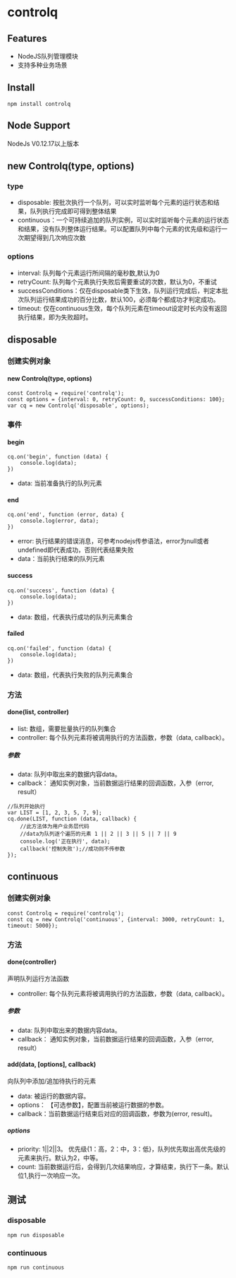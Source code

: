 # controlq

## Features

- NodeJS队列管理模块
- 支持多种业务场景



## Install

```
npm install controlq
```



## Node Support

NodeJs V0.12.17以上版本



## new Controlq(type, options)

### type

- disposable: 按批次执行一个队列，可以实时监听每个元素的运行状态和结果，队列执行完成即可得到整体结果
- continuous：一个可持续追加的队列实例，可以实时监听每个元素的运行状态和结果，没有队列整体运行结果。可以配置队列中每个元素的优先级和运行一次期望得到几次响应次数

### options

- interval: 队列每个元素运行所间隔的毫秒数,默认为0
- retryCount: 队列每个元素执行失败后需要重试的次数，默认为0，不重试
- successConditions：仅在disposable类下生效，队列运行完成后，判定本批次队列运行结果成功的百分比数，默认100，必须每个都成功才判定成功。
- timeout: 仅在continuous生效，每个队列元素在timeout设定时长内没有返回执行结果，即为失败超时。



## disposable

### 创建实例对象

#### new Controlq(type, options)

```
const Controlq = require('controlq');
const options = {interval: 0, retryCount: 0, successConditions: 100};
var cq = new Controlq('disposable', options);
```



### 事件

#### begin

```
cq.on('begin', function (data) {
    console.log(data);
})
```



- data: 当前准备执行的队列元素

#### end

```
cq.on('end', function (error, data) {
    console.log(error, data);
})
```



- error: 执行结果的错误消息，可参考nodejs传参语法，error为null或者undefined即代表成功，否则代表结果失败
- data：当前执行结束的队列元素

#### success

```
cq.on('success', function (data) {
    console.log(data);
})
```



- data: 数组，代表执行成功的队列元素集合

#### failed

```
cq.on('failed', function (data) {
    console.log(data);
})
```



- data: 数组，代表执行失败的队列元素集合

### 方法

#### done(list, controller)

- list: 数组，需要批量执行的队列集合
- controller: 每个队列元素将被调用执行的方法函数，参数（data, callback）。

##### 参数

- data: 队列中取出来的数据内容data。
- callback： 通知实例对象，当前数据运行结果的回调函数，入参（error, result）



```
//队列开始执行
var LIST = [1, 2, 3, 5, 7, 9];
cq.done(LIST, function (data, callback) {
    //此方法体为用户业务层代码
    //data为队列逐个遍历的元素 1 || 2 || 3 || 5 || 7 || 9
    console.log('正在执行', data);
    callback('控制失败');//成功则不传参数
});
```



## continuous

### 创建实例对象

```
const Controlq = require('controlq');
const cq = new Controlq('continuous', {interval: 3000, retryCount: 1, timeout: 5000});
```



### 方法

#### done(controller)

声明队列运行方法函数

- controller: 每个队列元素将被调用执行的方法函数，参数（data, callback）。

##### 参数

- data: 队列中取出来的数据内容data。
- callback： 通知实例对象，当前数据运行结果的回调函数，入参（error, result）

#### add(data, [options], callback)

向队列中添加/追加待执行的元素

- data: 被运行的数据内容。
- options： 【可选参数】，配置当前被运行数据的参数。
- callback：当前数据运行结束后对应的回调函数，参数为(error, result)。



##### options

- priority: 1||2||3。 优先级{1：高，2：中，3：低}，队列优先取出高优先级的元素来执行。默认为2，中等。
- count: 当前数据运行后，会得到几次结果响应，才算结束，执行下一条。默认位1,执行一次响应一次。

## 测试

### disposable

```
npm run disposable
```



### continuous

```
npm run continuous
```


